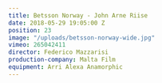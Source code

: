 ```yaml
---
title: Betsson Norway - John Arne Riise
date: 2018-05-29 19:05:00 Z
position: 23
image: "/uploads/betsson-norway-wide.jpg"
vimeo: 265042411
director: Federico Mazzarisi
production-company: Malta Film
equipment: Arri Alexa Anamorphic
---
```


